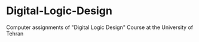 # Digital-Logic-Design
Computer assignments of "Digital Logic Design" Course at the University of Tehran
